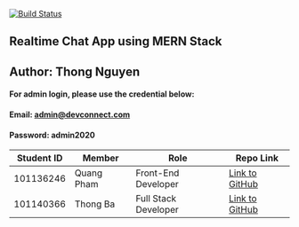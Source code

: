 [![Build Status](https://travis-ci.com/tylrtnguyen/realtime-chat-app.svg?token=rVvCLBRmUwCykQHKTrNx&branch=master)](https://travis-ci.com/tylrtnguyen/realtime-chat-app)
## Realtime Chat App using MERN Stack
## Author: Thong Nguyen
#### For admin login, please use the credential below:
#### Email: admin@devconnect.com
#### Password: admin2020
Student ID | Member | Role | Repo Link 
--- | --- | --- | ---
101136246 | Quang Pham | Front-End Developer | [Link to GitHub](https://github.com/quangpham919)
101140366 | Thong Ba | Full Stack Developer | [Link to GitHub](https://github.com/tylrtnguyen)